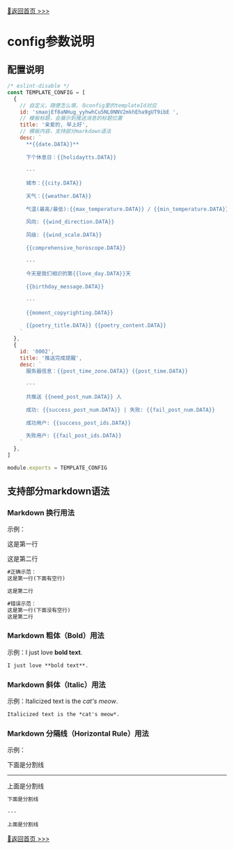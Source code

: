 [📌返回首页 >>>](../../README.md)

# config参数说明

## 配置说明

```javascript
/* eslint-disable */
const TEMPLATE_CONFIG = [
  {
    // 自定义，随便怎么填，与config里的templateId对应
    id: 'smaojEf8aNHug_yyhwhCu5NL0NNV2mkhEha9gUT9ibE ',
    // 模板标题，会展示到推送消息的标题位置
    title: '亲爱的, 早上好',
    // 模板内容，支持部分markdown语法
    desc: `
      **{{date.DATA}}**
      
      下个休息日：{{holidaytts.DATA}}
      
      ---
      
      城市：{{city.DATA}}
      
      天气：{{weather.DATA}}
      
      气温(最高/最低):{{max_temperature.DATA}} / {{min_temperature.DATA}}
      
      风向: {{wind_direction.DATA}}
      
      风级: {{wind_scale.DATA}}
      
      {{comprehensive_horoscope.DATA}}
      
      ---
      
      今天是我们相识的第{{love_day.DATA}}天
      
      {{birthday_message.DATA}}
      
      ---
      
      {{moment_copyrighting.DATA}}
      
      {{poetry_title.DATA}} {{poetry_content.DATA}}
    `
  },
  {
    id: '0002',
    title: '推送完成提醒',
    desc: `
      服务器信息：{{post_time_zone.DATA}} {{post_time.DATA}}
      
      ---
      
      共推送 {{need_post_num.DATA}} 人
      
      成功: {{success_post_num.DATA}} | 失败: {{fail_post_num.DATA}}
      
      成功用户: {{success_post_ids.DATA}}
      
      失败用户: {{fail_post_ids.DATA}}
    `
  },
]

module.exports = TEMPLATE_CONFIG
```

## 支持部分markdown语法

### Markdown 换行用法

示例：

这是第一行

这是第二行
```markdown
#正确示范：
这是第一行(下面有空行)

这是第二行

#错误示范：
这是第一行(下面没有空行)
这是第二行
```

### Markdown 粗体（Bold）用法

示例：I just love **bold text**.
```markdown
I just love **bold text**.
```

### Markdown 斜体（Italic）用法

示例：Italicized text is the *cat's meow*.
```markdown
Italicized text is the *cat's meow*.
```

### Markdown 分隔线（Horizontal Rule）用法

示例：

下面是分割线

---

上面是分割线
```markdown
下面是分割线

---

上面是分割线
```

[📌返回首页 >>>](../../README.md)
